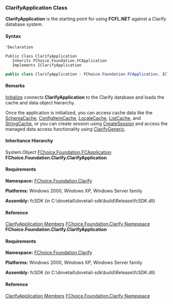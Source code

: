 ### ClarifyApplication Class

**ClarifyApplication** is the starting point for using **FCFL.NET** against a Clarify database system.

#### Syntax

```vbnet
'Declaration

Public Class ClarifyApplication
   Inherits FChoice.Foundation.FCApplication
   Implements IClarifyApplication
```

```csharp
public class ClarifyApplication : FChoice.Foundation.FCApplication, IClarifyApplication
```

#### Remarks

[Initialize](fcSDK~FChoice.Foundation.Clarify.ClarifyApplication~Initialize.md) connects **ClarifyApplication** to the Clarify database and loads the cache and data object hierarchy.

Once the application is initialized, you can access cache data like the [SchemaCache](fcSDK~FChoice.Foundation.Clarify.ClarifyApplication~SchemaCache.md), [ConfigItemCache](fcSDK~FChoice.Foundation.Clarify.ClarifyApplication~ConfigItemCache.md), [LocaleCache](fcSDK~FChoice.Foundation.Clarify.ClarifyApplication~LocaleCache.md), [ListCache](fcSDK~FChoice.Foundation.Clarify.ClarifyApplication~ListCache.md), and [StringCache](fcSDK~FChoice.Foundation.Clarify.ClarifyApplication~StringCache.md), or you can create session using [CreateSession](fcSDK~FChoice.Foundation.Clarify.ClarifyApplication~CreateSession.md) and access the managed data access functionality using [ClarifyGeneric](fcSDK~FChoice.Foundation.Clarify.ClarifyGeneric.md).

#### Inheritance Hierarchy

System.Object
[FChoice.Foundation.FCApplication](fcSDK~FChoice.Foundation.FCApplication.md)
**FChoice.Foundation.Clarify.ClarifyApplication**

#### Requirements

**Namespace:** [FChoice.Foundation.Clarify](fcSDK~FChoice.Foundation.Clarify_namespace.md)

**Platforms:** Windows 2000, Windows XP, Windows Server family

**Assembly:** fcSDK (in C:\\dovetail\\dovetail-sdk\\build\\Release\\fcSDK.dll)

#### Reference

[ClarifyApplication Members](fcSDK~FChoice.Foundation.Clarify.ClarifyApplication_members.md)
[FChoice.Foundation.Clarify Namespace](fcSDK~FChoice.Foundation.Clarify_namespace.md)
**FChoice.Foundation.Clarify.ClarifyApplication**

#### Requirements

**Namespace:** [FChoice.Foundation.Clarify](fcSDK~FChoice.Foundation.Clarify_namespace.md)

**Platforms:** Windows 2000, Windows XP, Windows Server family

**Assembly:** fcSDK (in C:\\dovetail\\dovetail-sdk\\build\\Release\\fcSDK.dll)

#### Reference

[ClarifyApplication Members](fcSDK~FChoice.Foundation.Clarify.ClarifyApplication_members.md)
[FChoice.Foundation.Clarify Namespace](fcSDK~FChoice.Foundation.Clarify_namespace.md)
